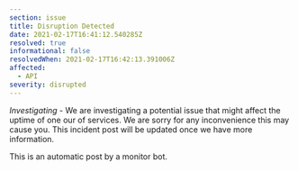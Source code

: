 ```yaml
---
section: issue
title: Disruption Detected
date: 2021-02-17T16:41:12.540285Z
resolved: true
informational: false
resolvedWhen: 2021-02-17T16:42:13.391006Z
affected:
  - API
severity: disrupted
---
```

*Investigating* - We are investigating a potential issue that might affect the uptime of one our of services. We are sorry for any inconvenience this may cause you. This incident post will be updated once we have more information.

This is an automatic post by a monitor bot.
        